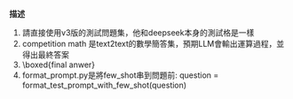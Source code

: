**描述**  
1. 請直接使用v3版的測試問題集，他和deepseek本身的測試格是一樣  
2. competition math 是text2text的數學簡答集，預期LLM會輸出運算過程，並得出最終答案  
3. \\boxed{final anwer}  
4. format_prompt.py是將few_shot串到問題前: question = format_test_prompt_with_few_shot(question)

